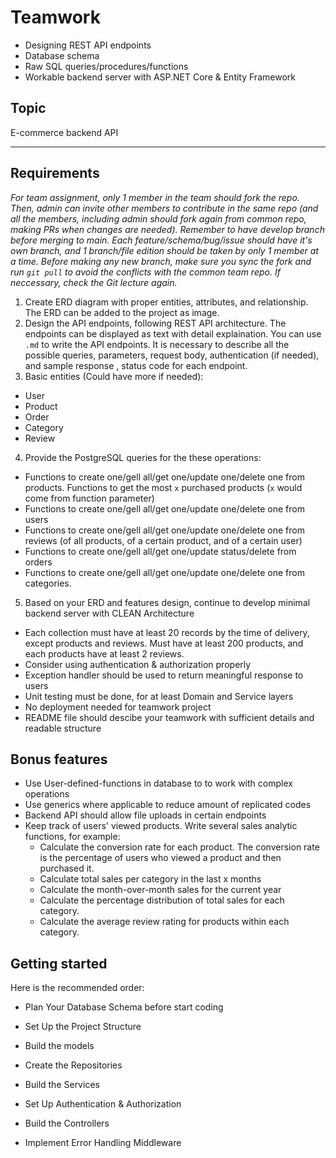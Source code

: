 # Teamwork

- Designing REST API endpoints
- Database schema
- Raw SQL queries/procedures/functions
- Workable backend server with ASP.NET Core & Entity Framework

## Topic

E-commerce backend API

---

## Requirements

_For team assignment, only 1 member in the team should fork the repo. Then, admin can invite other members to contribute in the same repo (and all the members, including admin should fork again from common repo, making PRs when changes are needed). Remember to have develop branch before merging to main. Each feature/schema/bug/issue should have it's own branch, and 1 branch/file edition should be taken by only 1 member at a time. Before making any new branch, make sure you sync the fork and run `git pull` to avoid the conflicts with the common team repo. If neccessary, check the Git lecture again._

1. Create ERD diagram with proper entities, attributes, and relationship. The ERD can be added to the project as image.
2. Design the API endpoints, following REST API architecture. The endpoints can be displayed as text with detail explaination. You can use `.md` to write the API endpoints. It is necessary to describe all the possible queries, parameters, request body, authentication (if needed), and sample response , status code for each endpoint.
3. Basic entities (Could have more if needed):

- User
- Product
- Order
- Category
- Review

4. Provide the PostgreSQL queries for the these operations:

- Functions to create one/gell all/get one/update one/delete one from products. Functions to get the most `x` purchased products (`x` would come from function parameter)
- Functions to create one/gell all/get one/update one/delete one from users
- Functions to create one/gell all/get one/update one/delete one from reviews (of all products, of a certain product, and of a certain user)
- Functions to create one/gell all/get one/update status/delete from orders
- Functions to create one/gell all/get one/update one/delete one from categories.

5. Based on your ERD and features design, continue to develop minimal backend server with CLEAN Architecture

- Each collection must have at least 20 records by the time of delivery, except products and reviews. Must have at least 200 products, and each products have at least 2 reviews.
- Consider using authentication & authorization properly
- Exception handler should be used to return meaningful response to users
- Unit testing must be done, for at least Domain and Service layers
- No deployment needed for teamwork project
- README file should descibe your teamwork with sufficient details and readable structure

## Bonus features

- Use User-defined-functions in database to to work with complex operations
- Use generics where applicable to reduce amount of replicated codes
- Backend API should allow file uploads in certain endpoints
- Keep track of users' viewed products. Write several sales analytic functions, for example:
  - Calculate the conversion rate for each product. The conversion rate is the percentage of users who viewed a product and then purchased it.
  - Calculate total sales per category in the last x months
  - Calculate the month-over-month sales for the current year
  - Calculate the percentage distribution of total sales for each category.
  - Calculate the average review rating for products within each category.

## Getting started

Here is the recommended order:

- Plan Your Database Schema before start coding

- Set Up the Project Structure

- Build the models

- Create the Repositories

- Build the Services

- Set Up Authentication & Authorization

- Build the Controllers

- Implement Error Handling Middleware
